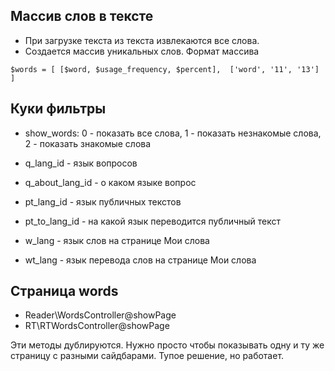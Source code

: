
## Массив слов в тексте

* При загрузке текста из текста извлекаются все слова.
* Создается массив уникальных слов. Формат массива

` $words = [
[$word, $usage_frequency, $percent], 
['word', '11', '13']
]
`


## Куки фильтры

- show_words: 0 - показать все слова, 1 - показать незнакомые слова, 2 - показать знакомые слова


- q_lang_id - язык вопросов
- q_about_lang_id - о каком языке вопрос


- pt_lang_id - язык публичных текстов
- pt_to_lang_id - на какой язык переводится публичный текст

- w_lang - язык слов на странице Мои слова
- wt_lang - язык перевода слов на странице Мои слова


## Страница words

- Reader\WordsController@showPage
- RT\RTWordsController@showPage

Эти методы дублируются. Нужно просто чтобы показывать одну и ту же страницу с разными сайдбарами. 
Тупое решение, но работает.
